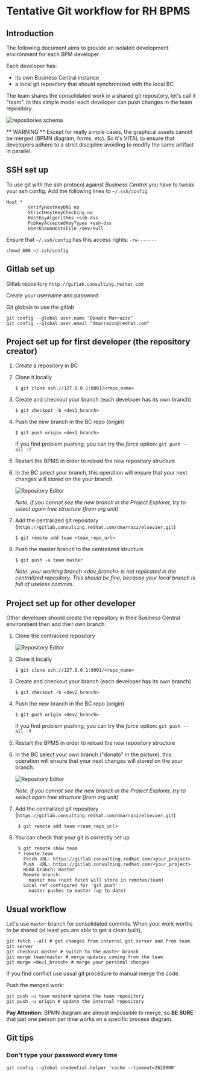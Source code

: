# Tentative Git workflow for RH BPMS
## Introduction
The following document aims to provide an isolated development environment for each BPM developer.

Each developer has:

 - its own Business Central instance
 - a local git repository that should synchronized with the local BC

The team shares the consolidated work in a shared git repository, let's call it "team".
In this simple model each developer can push changes in the team repository.

![repositories schema](./imgs/git_workflow_01.png)

** WARNING ** Except for really simple cases, the graphical assets cannot be merged (BPMN diagram, forms, etc). So it's VITAL to ensure that developers adhere to a strict discipline avoiding to modify the same artifact in parallel.

## SSH set up

To use git with the ssh protocol against *Business Central* you have to tweak your ssh config.
Add the following lines to `~/.ssh/config`

    Host *
            VerifyHostKeyDNS no
            StrictHostKeyChecking no
            HostKeyAlgorithms +ssh-dss
            PubkeyAcceptedKeyTypes +ssh-dss
            UserKnownHostsFile /dev/null

Ensure that `~/.ssh/config` has this access rights: `-rw-------`

    chmod 600 ~/.ssh/config


## Gitlab set up
Gitlab repository `http://gitlab.consulting.redhat.com`

Create your username and password

Git globals to use the gitlab

    git config --global user.name "Donato Marrazzo"
    git config --global user.email "dmarrazzo@redhat.com"

## Project set up for first developer (the repository creator)
1. Create a repository in BC
2. Clone it locally 

    ```
    $ git clone ssh://127.0.0.1:8001/<repo_name>
    ```
    
3. Create and checkout your branch (each developer has its own branch)

    ```
    $ git checkout -b <dev1_branch>
    ```

4. Push the new branch in the BC repo (origin)

    ```
    $ git push origin <dev1_branch>
    ```

    If you find problem pushing, you can try the *force* option: `git push --all -f`

5. Restart the BPMS in order to reload the new repository structure


6. In the BC select your branch, this operation will ensure that your next changes will stored on the your branch.

    ![Repository Editor](./imgs/git_workflow_02.png)

    *Note: if you cannot see the new branch in the Project Explorer, try to select again tree structure (from org unit)* 
    
7. Add the centralized git repository (`https://gitlab.consulting.redhat.com/dmarrazz/elsevier.git`)

    ```
    $ git remote add team <team_repo_url>
    ```
    
8. Push the master branch to the centralized structure

    ```
    $ git push -u team master
    ```

    *Note: your working branch <dev_branch> is not replicated in the centralized repository. This should be fine, because your local branch is full of useless commits.*
    
## Project set up for other developer

Other developer should create the repository in their Business Central environment then add their own branch.

1. Clone the centralized repository

    ![Repository Editor](./imgs/git_workflow_03.png)

2. Clone it locally 

    ```
    $ git clone ssh://127.0.0.1:8001/<repo_name>
    ```
    
3. Create and checkout your branch (each developer has its own branch)

    ```
    $ git checkout -b <dev2_branch>
    ```

4. Push the new branch in the BC repo (origin)

    ```
    $ git push origin <dev2_branch>
    ```

    If you find problem pushing, you can try the *force* option: `git push --all -f`

5. Restart the BPMS in order to reload the new repository structure

6. In the BC select your own branch ("donato" in the picture), this operation will ensure that your next changes will stored on the your branch.

    ![Repository Editor](./imgs/git_workflow_02.png)

    *Note: if you cannot see the new branch in the Project Explorer, try to select again tree structure (from org unit)* 
    
7. Add the centralized git repository (`https://gitlab.consulting.redhat.com/dmarrazz/elsevier.git`)

        $ git remote add team <team_repo_url>
    
8. You can check that your git is correctly set up


        $ git remote show team  
        * remote team
          Fetch URL: https://gitlab.consulting.redhat.com/<your_project>
          Push  URL: https://gitlab.consulting.redhat.com/<your_project>
          HEAD branch: master
          Remote branch:
            master new (next fetch will store in remotes/team)
          Local ref configured for 'git push':
            master pushes to master (up to date)
    

## Usual workflow
Let's use `master` branch for consolidated commits.
When your work worths to be shared (at least you are able to get a clean built), 

    git fetch --all # get changes from internal git server and from team git server
    git checkout master # switch to the master branch
    git merge team/master # merge updates coming from the team
    git merge <dev1_branch> # merge your personal changes
    
If you find conflict use usual git procedure to manual merge the code.

Push the merged work:

    git push -u team master# update the team repository
    git push -u origin # update the internal repository

**Pay Attention:** BPMN diagram are almost impossible to merge, so **BE SURE** that just one person per time works on a specific process diagram.

## Git tips

### Don't type your password every time

    git config --global credential.helper 'cache --timeout=2628000'


